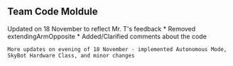 ## Team Code Moldule

Updated on 18 November to reflect Mr. T's feedback
    * Removed extendingArmOpposite
    * Added/Clarified comments about the code
    
    More updates on evening of 18 November - implemented Autonomous Mode, SkyBot Hardware Class, and minor changes
